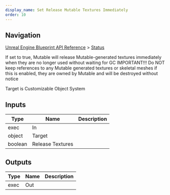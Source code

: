 ```yaml
---
display_name: Set Release Mutable Textures Immediately
order: 10
---
```

## Navigation

[Unreal Engine Blueprint API Reference](https://dev.epicgames.com/documentation/en-us/unreal-engine/BlueprintAPI) > [Status](https://dev.epicgames.com/documentation/en-us/unreal-engine/BlueprintAPI/Status)

If set to true, Mutable will release Mutable-generated textures immediately when they are no longer used without waiting for GC
IMPORTANT!!! Do NOT keep references to any Mutable generated textures or skeletal meshes if this is enabled,
they are owned by Mutable and will be destroyed without notice

Target is Customizable Object System

## Inputs

| Type | Name | Description |
| --- | --- | --- |
| exec | In |  |
| object | Target |  |
| boolean | Release Textures |  |

## Outputs

| Type | Name | Description |
| --- | --- | --- |
| exec | Out |  |
